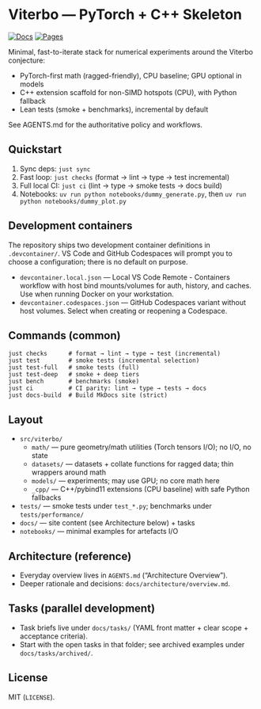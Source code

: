 # Viterbo — PyTorch + C++ Skeleton

[![Docs](https://github.com/JoernStoehler/msc-math-viterbo/actions/workflows/docs.yml/badge.svg)](https://github.com/JoernStoehler/msc-math-viterbo/actions/workflows/docs.yml)
[![Pages](https://img.shields.io/badge/docs-GitHub%20Pages-blue?logo=github)](https://joernstoehler.github.io/msc-math-viterbo)

Minimal, fast-to-iterate stack for numerical experiments around the Viterbo conjecture:
- PyTorch-first math (ragged-friendly), CPU baseline; GPU optional in models
- C++ extension scaffold for non-SIMD hotspots (CPU), with Python fallback
- Lean tests (smoke + benchmarks), incremental by default

See AGENTS.md for the authoritative policy and workflows.

## Quickstart

1) Sync deps: `just sync`
2) Fast loop: `just checks` (format → lint → type → test incremental)
3) Full local CI: `just ci` (lint → type → smoke tests → docs build)
4) Notebooks: `uv run python notebooks/dummy_generate.py`, then `uv run python notebooks/dummy_plot.py`

## Development containers

The repository ships two development container definitions in `.devcontainer/`. VS Code and GitHub Codespaces will prompt you to
choose a configuration; there is no default on purpose.

- `devcontainer.local.json` — Local VS Code Remote - Containers workflow with host bind mounts/volumes for auth, history, and
  caches. Use when running Docker on your workstation.
- `devcontainer.codespaces.json` — GitHub Codespaces variant without host volumes. Select when creating or reopening a Codespace.

## Commands (common)

```
just checks      # format → lint → type → test (incremental)
just test        # smoke tests (incremental selection)
just test-full   # smoke tests (full)
just test-deep   # smoke + deep tiers
just bench       # benchmarks (smoke)
just ci          # CI parity: lint → type → tests → docs
just docs-build  # Build MkDocs site (strict)
```

## Layout

- `src/viterbo/`
  - `math/` — pure geometry/math utilities (Torch tensors I/O); no I/O, no state
  - `datasets/` — datasets + collate functions for ragged data; thin wrappers around math
  - `models/` — experiments; may use GPU; no core math here
  - `_cpp/` — C++/pybind11 extensions (CPU baseline) with safe Python fallbacks
- `tests/` — smoke tests under `test_*.py`; benchmarks under `tests/performance/`
- `docs/` — site content (see Architecture below) + tasks
- `notebooks/` — minimal examples for artefacts I/O

## Architecture (reference)

- Everyday overview lives in `AGENTS.md` (“Architecture Overview”).
- Deeper rationale and decisions: `docs/architecture/overview.md`.

## Tasks (parallel development)

- Task briefs live under `docs/tasks/` (YAML front matter + clear scope + acceptance criteria).
- Start with the open tasks in that folder; see archived examples under `docs/tasks/archived/`.

## License

MIT (`LICENSE`).
